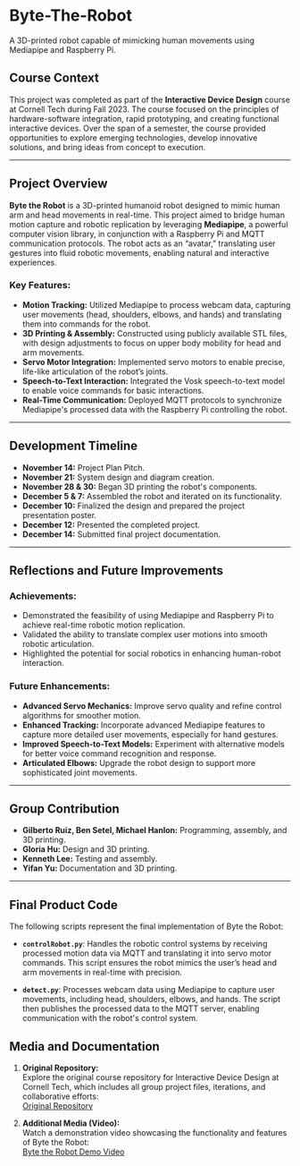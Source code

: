 # Byte-The-Robot
A 3D-printed robot capable of mimicking human movements using Mediapipe and Raspberry Pi.

## Course Context  
This project was completed as part of the **Interactive Device Design** course at Cornell Tech during Fall 2023. The course focused on the principles of hardware-software integration, rapid prototyping, and creating functional interactive devices. Over the span of a semester, the course provided opportunities to explore emerging technologies, develop innovative solutions, and bring ideas from concept to execution.

---

## Project Overview  
**Byte the Robot** is a 3D-printed humanoid robot designed to mimic human arm and head movements in real-time. This project aimed to bridge human motion capture and robotic replication by leveraging **Mediapipe**, a powerful computer vision library, in conjunction with a Raspberry Pi and MQTT communication protocols. The robot acts as an “avatar,” translating user gestures into fluid robotic movements, enabling natural and interactive experiences.

### Key Features:  
- **Motion Tracking:** Utilized Mediapipe to process webcam data, capturing user movements (head, shoulders, elbows, and hands) and translating them into commands for the robot.  
- **3D Printing & Assembly:** Constructed using publicly available STL files, with design adjustments to focus on upper body mobility for head and arm movements.  
- **Servo Motor Integration:** Implemented servo motors to enable precise, life-like articulation of the robot’s joints.  
- **Speech-to-Text Interaction:** Integrated the Vosk speech-to-text model to enable voice commands for basic interactions.  
- **Real-Time Communication:** Deployed MQTT protocols to synchronize Mediapipe's processed data with the Raspberry Pi controlling the robot.  

---

## Development Timeline  
- **November 14:** Project Plan Pitch.  
- **November 21:** System design and diagram creation.  
- **November 28 & 30:** Began 3D printing the robot's components.  
- **December 5 & 7:** Assembled the robot and iterated on its functionality.  
- **December 10:** Finalized the design and prepared the project presentation poster.  
- **December 12:** Presented the completed project.  
- **December 14:** Submitted final project documentation.  

---

## Reflections and Future Improvements  
### Achievements:  
- Demonstrated the feasibility of using Mediapipe and Raspberry Pi to achieve real-time robotic motion replication.  
- Validated the ability to translate complex user motions into smooth robotic articulation.  
- Highlighted the potential for social robotics in enhancing human-robot interaction.  

### Future Enhancements:  
- **Advanced Servo Mechanics:** Improve servo quality and refine control algorithms for smoother motion.  
- **Enhanced Tracking:** Incorporate advanced Mediapipe features to capture more detailed user movements, especially for hand gestures.  
- **Improved Speech-to-Text Models:** Experiment with alternative models for better voice command recognition and response.  
- **Articulated Elbows:** Upgrade the robot design to support more sophisticated joint movements.  

---

## Group Contribution  
- **Gilberto Ruiz, Ben Setel, Michael Hanlon:** Programming, assembly, and 3D printing.  
- **Gloria Hu:** Design and 3D printing.  
- **Kenneth Lee:** Testing and assembly.  
- **Yifan Yu:** Documentation and 3D printing.  

---

## Final Product Code

The following scripts represent the final implementation of Byte the Robot:

- **`controlRobot.py`**: Handles the robotic control systems by receiving processed motion data via MQTT and translating it into servo motor commands. This script ensures the robot mimics the user’s head and arm movements in real-time with precision.

- **`detect.py`**: Processes webcam data using Mediapipe to capture user movements, including head, shoulders, elbows, and hands. The script then publishes the processed data to the MQTT server, enabling communication with the robot's control system.


## Media and Documentation

1. **Original Repository:**  
   Explore the original course repository for Interactive Device Design at Cornell Tech, which includes all group project files, iterations, and collaborative efforts:  
   [Original Repository](https://github.com/Ruiznogueras05CT/Interactive-Lab-Hub/tree/Fall2023/Final%20Project)  

2. **Additional Media (Video):**  
   Watch a demonstration video showcasing the functionality and features of Byte the Robot:  
   [Byte the Robot Demo Video](https://drive.google.com/file/d/1-GGnieB91tHJyQQbQX1yrb3Hj7tQHQkH/view?usp=sharing)  
 
